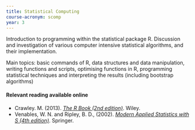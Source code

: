 ```yaml
---
title: Statistical Computing
course-acronym: scomp
year: 3
---
```


Introduction to programming within the statistical package R. Discussion and investigation  of various computer intensive statistical algorithms, and their implementation.

Main topics: basic commands of R, data structures and data manipulation, writing functions and scripts, optimising functions in R, programming statistical techniques and interpreting the results (including bootstrap algorithms)

#### Relevant reading available online

- Crawley. M. (2013). [*The R Book (2nd edition)*](https://discovered.ed.ac.uk/permalink/f/1s15qcp/TN_cdi_skillsoft_books24x7_bks00044455). Wiley.
- Venables, W. N. and Ripley, B. D., (2002). [*Modern Applied Statistics with S (4th edition)*](https://discovered.ed.ac.uk/permalink/f/1s15qcp/TN_cdi_springer_bookarchives_10_1007_978_0_387_21706_2). Springer.